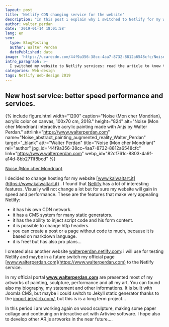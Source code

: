 ```yaml
---
layout: post
title: 'Netlify CDN changing service for the website'
description: "In this post i explain why i switched to Netlify for my website www.kalwaltart.it, for his CDN and other services. Article by Kalwalt alias Walter Perdan."
author: walter_perdan
date: '2019-01-14 18:01:58'
lang: en
seo:
  type: BlogPosting
  author: Walter Perdan
  datePublished: date
image: 'https://ucarecdn.com/44f9a356-38cc-4aa7-8732-8812a6548cfc/Noise_abstract_painting_augmented_reality_Walter_Perdan.jpg'
intro_paragraph: >-
  I switched my website to Netlify services: read the article to know the benefits.
categories: Web-design
tags: Netlify Web-design 2019
---
```

## New host service: better speed performance and services.

{% include figure.html width="1200" caption="Noise (Mon cher Mondrian), acrylic color on canvas, 100x70 cm, 2018." height="824" alt="Noise (Mon cher Mondrian) interactive acrylic painting made with Ar.js by Walter Perdan." attrlink="https://www.walterperdan.com" name="Noise_abstract_painting_augmented_reality_Walter_Perdan" target="_blank" attr="Walter Perdan" title="Noise (Mon cher Mondrian)" rel="author" jpg_id="44f9a356-38cc-4aa7-8732-8812a6548cfc" link="https://www.walterperdan.com" webp_id="82cf761c-8803-4a9f-a14d-8bb2711f8bcd" %}

<a href="https://www.walterperdan.com/en/artworks/painting/2018/painting/noise-abstract-art">Noise (Mon cher Mondrian)</a>

I decided to change hosting for my website [www.kalwaltart.it](https://www.kalwaltart.it) . I found that [Netlify](https://www.netlify.com) has a lot of interesting features. Visually will not change a lot but for sure my website will gain in speed and performance. These are the features that make very appealing Netlify:

* it has his own CDN network.
* it has a CMS system for many static generators.
* it has the ability to inject script code and his form content.
* it is possible to change http headers.
* you can create a post or a page without code to much, because it is based on markdown language.
* it is free! but has also pro plans...

I created also another website [walterperdan.netlify.com](https://walterperdan.netlify.com): i will use for testing Netlify and maybe in a future switch my official page [www.walterperdan.com](https://www.walterperdan.com) to the Netlify service.

In my official portal **www.walterperdan.com** are presented most of my artworks of painting, sculpture, performance and all my art. You can found also my biography, my statement and other informations.  It is built with Joomla CMS, but maybe i could switch to Jekyll static generator thanks to the [import.jekyllrb.com/](https://import.jekyllrb.com/), but this is is a long term project...

In this period i am working again on wood sculpture, making some paper collage and continuing on interactive art with Artivive software. I hope also to develop other AR.js artworks in the near future....
